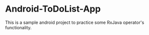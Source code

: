 # Android-ToDoList-App
This is a sample android project to practice some RxJava operator's functionality.
